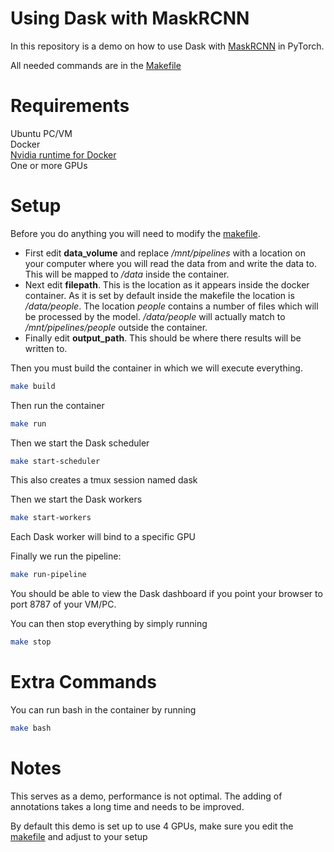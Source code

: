 # Using Dask with MaskRCNN
In this repository is a demo on how to use Dask with [MaskRCNN](https://github.com/facebookresearch/maskrcnn-benchmark) in PyTorch. 

All needed commands are in the [Makefile](Makefile)

# Requirements
Ubuntu PC/VM  
Docker  
[Nvidia runtime for Docker](https://github.com/NVIDIA/nvidia-container-runtime)  
One or more GPUs  

# Setup 
Before you do anything you will need to modify the [makefile](Makefile).
* First edit **data_volume** and replace _/mnt/pipelines_ with a location on your computer where you will read the data from and write the data to. This will be mapped to _/data_ inside the container. 
* Next edit **filepath**. This is the location as it appears inside the docker container. As it is set by default inside the makefile the location is _/data/people_. The location _people_ contains a number of files which will be processed by the model. _/data/people_ will actually match to _/mnt/pipelines/people_ outside the container. 
* Finally edit **output_path**. This should be where there results will be written to.


Then you must build the container in which we will execute everything.

```bash
make build
```

Then run the container

```bash
make run
```

Then we start the Dask scheduler
```bash
make start-scheduler
```
This also creates a tmux session named dask

Then we start the Dask workers
```bash
make start-workers
```
Each Dask worker will bind to a specific GPU

Finally we run the pipeline:
```bash
make run-pipeline
```

You should be able to view the Dask dashboard if you point your browser to port 8787 of your VM/PC.

You can then stop everything by simply running
```bash
make stop
```

# Extra Commands
You can run bash in the container by running
```bash
make bash
```

# Notes
This serves as a demo, performance is not optimal. The adding of annotations takes a long time and needs to be improved.

By default this demo is set up to use 4 GPUs, make sure you edit the [makefile](Makefile) and adjust to your setup



